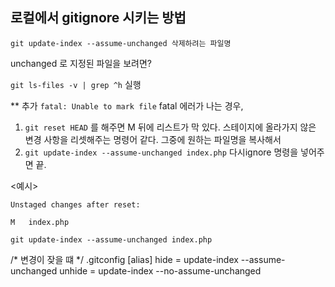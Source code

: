 ## 로컬에서 gitignore 시키는 방법

`git update-index --assume-unchanged 삭제하려는 파일명`

unchanged 로 지정된 파일을 보려면?

`git ls-files -v | grep ^h` 실행


** 추가
`fatal: Unable to mark file`
fatal 에러가 나는 경우,

1. `git reset HEAD` 를 해주면 M 뒤에 리스트가 막 있다. 스테이지에 올라가지 않은 변경 사항을 리셋해주는 명령어 같다.
그중에 원하는 파일명을 복사해서
2. `git update-index --assume-unchanged index.php`
다시ignore 명령을 넣어주면 끝.

<예시>

`Unstaged changes after reset:`

`M   index.php`

`git update-index --assume-unchanged index.php`


/* 변경이 잦을 떄 */
.gitconfig
[alias]
    hide = update-index --assume-unchanged
    unhide = update-index --no-assume-unchanged
